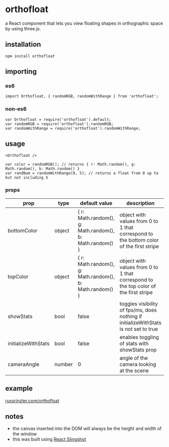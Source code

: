 orthofloat
=========

a React component that lets you view floating shapes in orthographic space by using three.js.

## installation

    npm install orthofloat

## importing

### es6

    import Orthofloat, { randomRGB, randomWithRange } from 'orthofloat';

### non-es6

    var Orthofloat = require('orthofloat').default;
    var randomRGB = require('orthofloat').randomRGB;
    var randomWithRange = require('orthofloat').randomWithRange;

## usage

    <Orthofloat />

    var color = randomRGB(); // returns { r: Math.random(), g: Math.random(), b: Math.random() }
    var randNum = randomWithRange(0, 5); // returns a float from 0 up to but not including 5

### props
prop | type | default value | description
--- | --- | --- | ---
bottomColor | object | { r: Math.random(), g: Math.random(), b: Math.random() } | object with values from 0 to 1 that correspond to the bottom color of the first stripe
topColor | object | { r: Math.random(), g: Math.random(), b: Math.random() } | object with values from 0 to 1 that correspond to the top color of the first stripe
showStats | bool | false | toggles visibility of fps/ms, does nothing if initializeWithStats is not set to true
initializeWithStats | bool | false | enables toggling of stats with showStats prop
cameraAngle | number | 0 | angle of the camera looking at the scene

## example
[russrinzler.com/orthofloat](http://www.russrinzler.com/orthofloat)

## notes
* the canvas inserted into the DOM will always be the height and width of the window
* this was built using [React Slingshot](https://github.com/coryhouse/react-slingshot)
